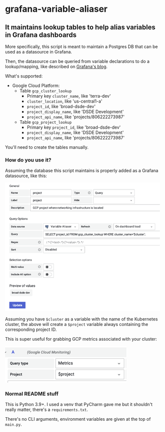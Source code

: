 # grafana-variable-aliaser
## It maintains lookup tables to help alias variables in Grafana dashboards

More specifically, this script is meant to maintain a Postgres DB that can be used as a datasource in Grafana.

Then, the datasource can be queried from variable declarations to do a lookup/mapping, like described on [Grafana's blog](https://grafana.com/blog/2019/07/17/ask-us-anything-how-to-alias-dashboard-variables-in-grafana-in-sql/).

What's supported:

- Google Cloud Platform:
  - Table `gcp_cluster_lookup`
    - Primary key `cluster_name`, like 'terra-dev'
    - `cluster_location`, like 'us-central1-a'
    - `project_id`, like 'broad-dsde-dev'
    - `project_display_name`, like 'DSDE Development'
    - `project_api_name`, like 'projects/806222273987'
  - Table `gcp_project_lookup`
    - Primary key `project_id`, like 'broad-dsde-dev'
    - `project_display_name`, like 'DSDE Development'
    - `project_api_name`, like 'projects/806222273987'

You'll need to create the tables manually.

### How do you use it?

Assuming the database this script maintains is properly added as a Grafana datasource, like this:

![Screenshot](./docs/variable-screen.png)

Assuming you have `$cluster` as a variable with the name of the Kubernetes cluster, the above will create a `$project` variable always containing the corresponding project ID.

This is super useful for grabbing GCP metrics associated with your cluster:

![Screenshot](./docs/gcp-query.png)

### Normal README stuff

This is Python 3.9+. I used a venv that PyCharm gave me but it shouldn't really matter, there's a `requirements.txt`.

There's no CLI arguments, environment variables are given at the top of `main.py`.
